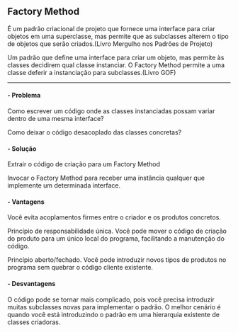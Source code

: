 ## Factory Method

É um padrão criacional de projeto que fornece uma interface para criar objetos em uma superclasse, mas permite que as subclasses alterem o tipo de objetos que serão criados.(Livro Mergulho nos Padrões de Projeto) 

Um padrão que define uma interface para criar um objeto, mas permite às classes decidirem qual classe instanciar. O Factory Method permite a uma classe deferir a
instanciação para subclasses.(Livro GOF)

---
#### - Problema

Como escrever um código onde as classes instanciadas possam variar dentro de uma mesma interface? 

Como deixar o código desacoplado das classes concretas? 

#### - Solução

Extrair o código de criação para um Factory Method

Invocar o Factory Method para receber uma instância qualquer que implemente um determinada interface.

#### - Vantagens

 Você evita acoplamentos firmes entre o criador e os produtos concretos.
 
 Princípio de responsabilidade única. Você pode mover o código de criação do produto para um único local do programa, facilitando a manutenção do código.
 
 Princípio aberto/fechado. Você pode introduzir novos tipos de produtos no programa sem quebrar o código cliente existente.
 
#### - Desvantagens
 
O código pode se tornar mais complicado, pois você precisa introduzir muitas subclasses novas para implementar o padrão. O melhor cenário é quando você está introduzindo o padrão em uma hierarquia existente de classes criadoras.

